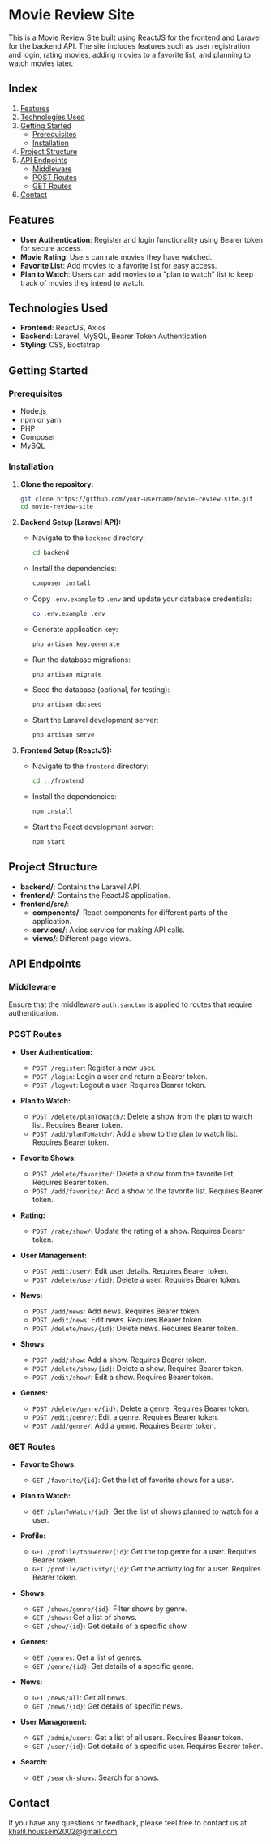 # Movie Review Site

This is a Movie Review Site built using ReactJS for the frontend and Laravel for the backend API. The site includes features such as user registration and login, rating movies, adding movies to a favorite list, and planning to watch movies later.

## Index

1. [Features](#features)
2. [Technologies Used](#technologies-used)
3. [Getting Started](#getting-started)
    - [Prerequisites](#prerequisites)
    - [Installation](#installation)
4. [Project Structure](#project-structure)
5. [API Endpoints](#api-endpoints)
    - [Middleware](#middleware)
    - [POST Routes](#post-routes)
    - [GET Routes](#get-routes)
6. [Contact](#contact)

## Features

- **User Authentication**: Register and login functionality using Bearer token for secure access.
- **Movie Rating**: Users can rate movies they have watched.
- **Favorite List**: Add movies to a favorite list for easy access.
- **Plan to Watch**: Users can add movies to a "plan to watch" list to keep track of movies they intend to watch.

## Technologies Used

- **Frontend**: ReactJS, Axios
- **Backend**: Laravel, MySQL, Bearer Token Authentication
- **Styling**: CSS, Bootstrap

## Getting Started

### Prerequisites

- Node.js
- npm or yarn
- PHP
- Composer
- MySQL

### Installation

1. **Clone the repository:**

    ```sh
    git clone https://github.com/your-username/movie-review-site.git
    cd movie-review-site
    ```

2. **Backend Setup (Laravel API):**

    - Navigate to the `backend` directory:

        ```sh
        cd backend
        ```

    - Install the dependencies:

        ```sh
        composer install
        ```

    - Copy `.env.example` to `.env` and update your database credentials:

        ```sh
        cp .env.example .env
        ```

    - Generate application key:

        ```sh
        php artisan key:generate
        ```

    - Run the database migrations:

        ```sh
        php artisan migrate
        ```

    - Seed the database (optional, for testing):

        ```sh
        php artisan db:seed
        ```

    - Start the Laravel development server:

        ```sh
        php artisan serve
        ```

3. **Frontend Setup (ReactJS):**

    - Navigate to the `frontend` directory:

        ```sh
        cd ../frontend
        ```

    - Install the dependencies:

        ```sh
        npm install
        ```

    - Start the React development server:

        ```sh
        npm start
        ```

## Project Structure

- **backend/**: Contains the Laravel API.
- **frontend/**: Contains the ReactJS application.
- **frontend/src/**:
    - **components/**: React components for different parts of the application.
    - **services/**: Axios service for making API calls.
    - **views/**: Different page views.

## API Endpoints

### Middleware

Ensure that the middleware `auth:sanctum` is applied to routes that require authentication.

### POST Routes

- **User Authentication:**
    - `POST /register`: Register a new user.
    - `POST /login`: Login a user and return a Bearer token.
    - `POST /logout`: Logout a user. Requires Bearer token.

- **Plan to Watch:**
    - `POST /delete/planToWatch/`: Delete a show from the plan to watch list. Requires Bearer token.
    - `POST /add/planToWatch/`: Add a show to the plan to watch list. Requires Bearer token.

- **Favorite Shows:**
    - `POST /delete/favorite/`: Delete a show from the favorite list. Requires Bearer token.
    - `POST /add/favorite/`: Add a show to the favorite list. Requires Bearer token.

- **Rating:**
    - `POST /rate/show/`: Update the rating of a show. Requires Bearer token.

- **User Management:**
    - `POST /edit/user/`: Edit user details. Requires Bearer token.
    - `POST /delete/user/{id}`: Delete a user. Requires Bearer token.

- **News:**
    - `POST /add/news`: Add news. Requires Bearer token.
    - `POST /edit/news`: Edit news. Requires Bearer token.
    - `POST /delete/news/{id}`: Delete news. Requires Bearer token.

- **Shows:**
    - `POST /add/show`: Add a show. Requires Bearer token.
    - `POST /delete/show/{id}`: Delete a show. Requires Bearer token.
    - `POST /edit/show/`: Edit a show. Requires Bearer token.

- **Genres:**
    - `POST /delete/genre/{id}`: Delete a genre. Requires Bearer token.
    - `POST /edit/genre/`: Edit a genre. Requires Bearer token.
    - `POST /add/genre/`: Add a genre. Requires Bearer token.

### GET Routes

- **Favorite Shows:**
    - `GET /favorite/{id}`: Get the list of favorite shows for a user.

- **Plan to Watch:**
    - `GET /planToWatch/{id}`: Get the list of shows planned to watch for a user.

- **Profile:**
    - `GET /profile/topGenre/{id}`: Get the top genre for a user. Requires Bearer token.
    - `GET /profile/activity/{id}`: Get the activity log for a user. Requires Bearer token.

- **Shows:**
    - `GET /shows/genre/{id}`: Filter shows by genre.
    - `GET /shows`: Get a list of shows.
    - `GET /show/{id}`: Get details of a specific show.

- **Genres:**
    - `GET /genres`: Get a list of genres.
    - `GET /genre/{id}`: Get details of a specific genre.

- **News:**
    - `GET /news/all`: Get all news.
    - `GET /news/{id}`: Get details of specific news.

- **User Management:**
    - `GET /admin/users`: Get a list of all users. Requires Bearer token.
    - `GET /user/{id}`: Get details of a specific user. Requires Bearer token.

- **Search:**
    - `GET /search-shows`: Search for shows.

## Contact

If you have any questions or feedback, please feel free to contact us at khalil.houssein2002@gmail.com.
